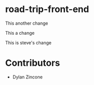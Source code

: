 # road-trip-front-end


This another change

This a change

This is steve's change

# Contributors
  - Dylan Zincone
